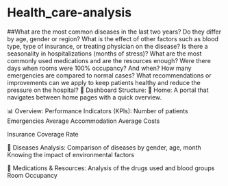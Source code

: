 # Health_care-analysis
##What are the most common diseases in the last two years? Do they differ by age, gender or region?
What is the effect of other factors such as blood type, type of insurance, or treating physician on the disease?
Is there a seasonality in hospitalizations (months of stress)?
What are the most commonly used medications and are the resources enough?
Were there days when rooms were 100% occupancy? And when?
How many emergencies are compared to normal cases?
What recommendations or improvements can we apply to keep patients healthy and reduce the pressure on the hospital?
📌 Dashboard Structure:
📍 Home:
A portal that navigates between home pages with a quick overview.

📊 Overview:
Performance Indicators (KPIs):
Number of patients
Emergencies
Average Accommodation
Average Costs

Insurance Coverage Rate

🧬 Diseases Analysis:
Comparison of diseases by gender, age, month
Knowing the impact of environmental factors

💊 Medications & Resources:
Analysis of the drugs used and blood groups
Room Occupancy
